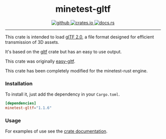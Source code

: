 <h1 align="center">
    minetest-gltf
</h1>
<p align="center">
   <a href="https://github.com/jordan4ibanez/minetest-gltf/actions">
      <img src="https://github.com/flomonster/minetest-gltf/workflows/Build/badge.svg" alt="github">
   </a>
   <a href="https://crates.io/crates/minetest-gltf">
      <img src="https://img.shields.io/crates/v/minetest-gltf.svg" alt="crates.io">
   </a>
   <a href="https://docs.rs/minetest-gltf">
      <img src="https://docs.rs/minetest-gltf/badge.svg" alt="docs.rs">
   </a>
</p>
<hr>

This crate is intended to load [glTF 2.0](https://www.khronos.org/gltf), a file format designed for efficient transmission of 3D assets.

It's based on the [gltf](https://github.com/gltf-rs/gltf) crate but has an easy to use output.

This crate was originally [easy-gltf](https://crates.io/crates/easy-gltf).

This crate has been completely modified for the minetest-rust engine.

### Installation

To install it, just add the dependency in your `Cargo.toml`.

```toml
[dependencies]
minetest-gltf="1.1.6"
```

### Usage

For examples of use see the [crate documentation](https://docs.rs/minetest-gltf).

